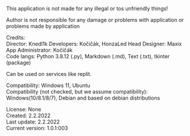 This application is not made for any illegal or tos unfriendly things!

Author is not responsible for any damage or problems with application or problems made by application


Credits:  
    Director: Knedl1k
    Developers: Kočičák, HonzaLed
    Head Designer: Maxix   
    App Administrator: Kočičák   
    Code langs: Python 3.8.12 (.py), Markdown (.md), Text (.txt), tkinter (package)

Can be used on services like replit.

Compatibility: Windows 11, Ubuntu   
Compatibility (not checked, but we assume compatibility): Windows(10/8.1/8/7), Debian and based on debian distributions

License: None   
Created: 2.2.2022     
Last update: 2.2.2022   
Current version: 1.0.1:003
